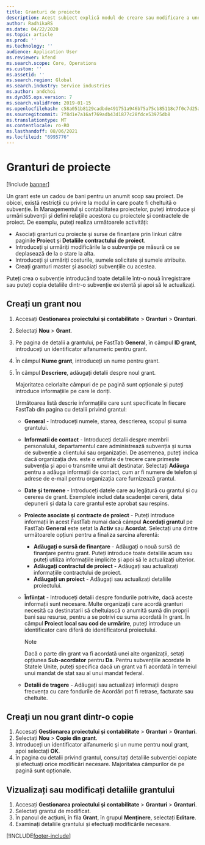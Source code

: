 ```yaml
---
title: Granturi de proiecte
description: Acest subiect explică modul de creare sau modificare a unei subvenții.
author: RadhikaRS
ms.date: 04/22/2020
ms.topic: article
ms.prod: ''
ms.technology: ''
audience: Application User
ms.reviewer: kfend
ms.search.scope: Core, Operations
ms.custom: ''
ms.assetid: ''
ms.search.region: Global
ms.search.industry: Service industries
ms.author: andchoi
ms.dyn365.ops.version: 7
ms.search.validFrom: 2019-01-15
ms.openlocfilehash: c58a051b8129cadbde491751a946b75a75cb85118c7f0c7d25a06d322ffea596
ms.sourcegitcommit: 7f8d1e7a16af769adb43d1877c28fdce53975db8
ms.translationtype: MT
ms.contentlocale: ro-RO
ms.lasthandoff: 08/06/2021
ms.locfileid: "6995776"
---
```

# <a name="project-grants"></a>Granturi de proiecte

[!include [banner](../includes/banner.md)]

Un grant este un cadou de bani pentru un anumit scop sau proiect. De obicei, există restricții cu privire la modul în care poate fi cheltuită o subvenție. În Managementul și contabilitatea proiectelor, puteți introduce și urmări subvenții și defini relațiile acestora cu proiectele și contractele de proiect. De exemplu, puteți realiza următoarele activități:

- Asociați granturi cu proiecte și surse de finanțare prin linkuri către paginile **Proiect** și **Detaliile contractului de proiect**.
- Introduceți și urmăriți modificările la o subvenție pe măsură ce se deplasează de la o stare la alta.
- Introduceți și urmăriți costurile, sumele solicitate și sumele atribuite.
- Creați granturi master și asociați subvențiile cu acestea.

Puteți crea o subvenție introducând toate detaliile într-o nouă înregistrare sau puteți copia detaliile dintr-o subvenție existentă și apoi să le actualizați.

## <a name="create-a-new-grant"></a>Creați un grant nou

1. Accesați **Gestionarea proiectului și contabilitate** \> **Granturi** \> **Granturi**.
2. Selectați **Nou** \> **Grant**.
3. Pe pagina de detalii a grantului, pe FastTab **General**, în câmpul **ID grant**, introduceți un identificator alfanumeric pentru grant.
4. În câmpul **Nume grant**, introduceți un nume pentru grant.
5. În câmpul **Descriere**, adăugați detalii despre noul grant.

    Majoritatea celorlalte câmpuri de pe pagină sunt opționale și puteți introduce informațiile pe care le doriți.

    Următoarea listă descrie informațiile care sunt specificate în fiecare FastTab din pagina cu detalii privind grantul:

    - **General** - Introduceți numele, starea, descrierea, scopul și suma grantului.
    - **Informatii de contact** - Introduceți detalii despre membrii personalului, departamentul care administrează subvenția și sursa de subvenție a clientului sau organizației. De asemenea, puteți indica dacă organizația dvs. este o entitate de trecere care primește subvenția și apoi o transmite unui alt destinatar. Selectați **Adăuga** pentru a adăuga informații de contact, cum ar fi numere de telefon și adrese de e-mail pentru organizația care furnizează grantul.
    - **Date și termene** - Introduceți datele care au legătură cu grantul și cu cererea de grant. Exemplele includ data scadenței cererii, data depunerii și data la care grantul este aprobat sau respins.
    - **Proiecte asociate și contracte de proiect** - Puteți introduce informații în acest FastTab numai dacă câmpul **Acordați grantul** pe FastTab **General** este setat la **Activ** sau **Acordat**. Selectați una dintre următoarele opțiuni pentru a finaliza sarcina aferentă:

        - **Adăugați o sursă de finanțare** - Adăugați o nouă sursă de finanțare pentru grant. Puteți introduce toate detaliile acum sau puteți utiliza informațiile implicite și apoi să le actualizați ulterior.
        - **Adăugați contractul de proiect** - Adăugați sau actualizați informațiile contractului de proiect.
        - **Adăugați un proiect** - Adăugați sau actualizați detaliile proiectului.

    - **Înființat** - Introduceți detalii despre fondurile potrivite, dacă aceste informații sunt necesare. Multe organizații care acordă granturi necesită ca destinatarii să cheltuiască o anumită sumă din proprii bani sau resurse, pentru a se potrivi cu suma acordată în grant. În câmpul **Proiect local sau cod de urmărire**, puteți introduce un identificator care diferă de identificatorul proiectului.

        > [!NOTE]
        > Dacă o parte din grant va fi acordată unei alte organizații, setați opțiunea **Sub-acordator** pentru **Da**. Pentru subvențiile acordate în Statele Unite, puteți specifica dacă un grant va fi acordată în temeiul unui mandat de stat sau al unui mandat federal.

    - **Detalii de tragere** - Adăugați sau actualizați informații despre frecvența cu care fondurile de Acordări pot fi retrase, facturate sau cheltuite.

## <a name="create-a-new-grant-from-a-copy"></a>Creați un nou grant dintr-o copie

1. Accesați **Gestionarea proiectului și contabilitate** \> **Granturi** \> **Granturi**.
2. Selectați **Nou** \> **Copie din grant**.
3. Introduceți un identificator alfanumeric și un nume pentru noul grant, apoi selectați **OK**.
4. În pagina cu detalii privind grantul, consultați detaliile subvenției copiate și efectuați orice modificări necesare. Majoritatea câmpurilor de pe pagină sunt opționale.

## <a name="view-or-modify-grant-details"></a>Vizualizați sau modificați detaliile grantului

1. Accesați **Gestionarea proiectului și contabilitate** \> **Granturi** \> **Granturi**.
2. Selectați grantul de modificat.
3. În panoul de acțiuni, în fila **Grant**, în grupul **Menținere**, selectați **Editare**.
4. Examinați detaliile grantului și efectuați modificările necesare.


[!INCLUDE[footer-include](../includes/footer-banner.md)]